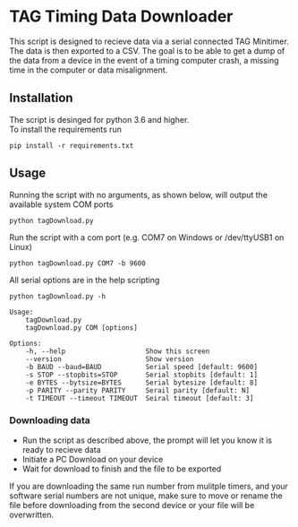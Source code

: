 # TAG Timing Data Downloader
This script is designed to recieve data via a serial connected TAG Minitimer. The data is then exported to a CSV. The goal is to be able to get a dump of the data from a device in the event of a timing computer crash, a missing time in the computer or data misalignment.

## Installation
The script is desinged for python 3.6 and higher.  
To install the requirements run
```
pip install -r requirements.txt
```
## Usage
Running the script with no arguments, as shown below, will output the available system COM ports
```
python tagDownload.py
```
Run the script with a com port (e.g. COM7 on Windows or /dev/ttyUSB1 on Linux)
```
python tagDownload.py COM7 -b 9600
```
All serial options are in the help scripting
```
python tagDownload.py -h
```
```
Usage:
    tagDownload.py
    tagDownload.py COM [options]

Options:
    -h, --help                    Show this screen
    --version                     Show version
    -b BAUD --baud=BAUD           Serial speed [default: 9600]
    -s STOP --stopbits=STOP       Serial stopbits [default: 1]
    -e BYTES --bytsize=BYTES      Serial bytesize [default: 8]
    -p PARITY --parity PARITY     Serail parity [default: N]
    -t TIMEOUT --timeout TIMEOUT  Seiral timeout [default: 3]
```
### Downloading data
- Run the script as described above, the prompt will let you know it is ready to recieve data
- Initiate a PC Download on your device
- Wait for download to finish and the file to be exported  

If you are downloading the same run number from mulitple timers, and your software serial numbers are not unique, make sure to move or rename the file before downloading from the second device or your file will be overwritten.